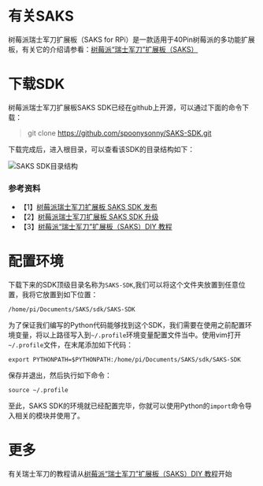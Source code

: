# 有关SAKS
树莓派瑞士军刀扩展板（SAKS for RPi）是一款适用于40Pin树莓派的多功能扩展板，有关它的介绍请参看：[树莓派“瑞士军刀”扩展板（SAKS）](http://shumeipai.nxez.com/swiss-army-knife-shield-for-raspberry-pi)
# 下载SDK
树莓派瑞士军刀扩展板SAKS SDK已经在github上开源，可以通过下面的命令下载：
> git clone https://github.com/spoonysonny/SAKS-SDK.git

下载完成后，进入根目录，可以查看该SDK的目录结构如下：

![SAKS SDK目录结构](http://i1.piimg.com/589674/ef9af54de96227db.png)

### 参考资料
- 【1】[树莓派瑞士军刀扩展板 SAKS SDK 发布](http://shumeipai.nxez.com/2015/09/21/saks-sdk-released.html)
- 【2】[树莓派瑞士军刀扩展板 SAKS SDK 升级](http://shumeipai.nxez.com/2016/06/10/saks-sdk-released-v2.html)
- 【3】[树莓派“瑞士军刀”扩展板（SAKS）DIY 教程](http://shumeipai.nxez.com/swiss-army-knife-shield-for-raspberry-pi-diy-tutorials)

# 配置环境
下载下来的SDK顶级目录名称为`SAKS-SDK`,我们可以将这个文件夹放置到任意位置，我将它放置到如下位置：

```
/home/pi/Documents/SAKS/sdk/SAKS-SDK
```

为了保证我们编写的Python代码能够找到这个SDK，我们需要在使用之前配置环境变量，将以上路径写入到`~/.profile`环境变量配置文件当中。使用vim打开`~/.profile`文件，在末尾添加如下代码：

```
export PYTHONPATH=$PYTHONPATH:/home/pi/Documents/SAKS/sdk/SAKS-SDK
```
保存并退出，然后执行如下命令：

```
source ~/.profile
```

至此，SAKS SDK的环境就已经配置完毕，你就可以使用Python的`import`命令导入相关的模块并使用了。

# 更多
有关瑞士军刀的教程请从[树莓派“瑞士军刀”扩展板（SAKS）DIY 教程](http://shumeipai.nxez.com/swiss-army-knife-shield-for-raspberry-pi-diy-tutorials)开始
